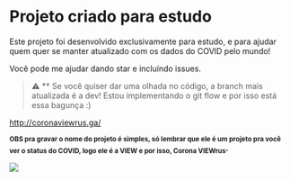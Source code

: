 # Projeto criado para estudo

Este projeto foi desenvolvido exclusivamente para estudo, e para ajudar quem quer se manter atualizado com os dados do COVID pelo mundo!

Você pode me ajudar dando star e incluíndo issues.

> :warning: ** Se você quiser dar uma olhada no código, a branch mais atualizada é a dev! Estou implementando o git flow e por isso está essa bagunça :)

http://coronaviewrus.ga/
 
**<sub>OBS pra gravar o nome do projeto é simples, só lembrar que ele é um projeto pra você ver o status do COVID, logo ele é a VIEW e por isso, Corona VIEWrus</sub>.**

<img src="https://i.imgflip.com/3v5izw.gif" />


